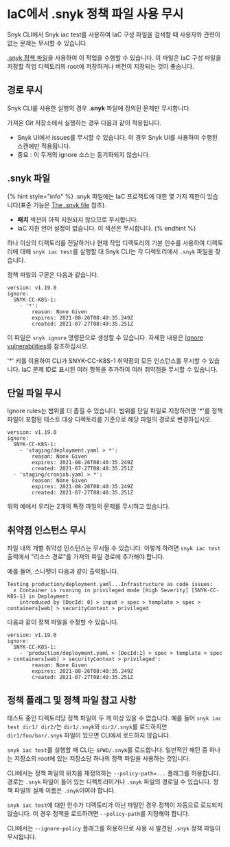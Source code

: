 # IaC에서 .snyk 정책 파일 사용 무시

Snyk CLI에서 Snyk iac test를 사용하여 IaC 구성 파일을 검색할 때 사용자와 관련이 없는 문제는 무시할 수 있습니다.

[.snyk 정책 파일](../../../features/snyk-cli/test-for-vulnerabilities/the-.snyk-file.md)을 사용하여 이 작업을 수행할 수 있습니다. 이 파일은 IaC 구성 파일을 저장할 작업 디렉토리의 root에 저장하거나 버전이 지정되는 것이 좋습니다.

## 경로 무시

Snyk CLI를 사용한 실행의 경우 **.snyk** 파일에 정의된 문제만 무시합니다.

가져온 Git 저장소에서 실행하는 경우 다음과 같이 적용됩니다.

* Snyk UI에서 issues를 무시할 수 있습니다. 이 경우 Snyk UI를 사용하여 수행된 스캔에만 적용됩니다.
* 중요 : 이 두개의 ignore 소스는 동기화되지 않습니다.

## .snyk 파일

{% hint style="info" %}
.snyk 파일에는 IaC 프로젝트에 대한 몇 가지 제한이 있습니다(표준 기능은 [The .snyk file](../../../features/snyk-cli/test-for-vulnerabilities/the-.snyk-file.md) 참조).

* **패치** 섹션이 아직 지원되지 않으므로 무시합니다.
* IaC 지원 언어 설정이 없습니다. 이 섹션은 무시합니다.
{% endhint %}

하나 이상의 디렉토리를 전달하거나 현재 작업 디렉토리의 기본 인수를 사용하여 디렉토리에 대해 `snyk iac test`를 실행할 대 Snyk CLI는 각 디렉토리에서 `.snyk` 파일을 찾습니다.

정책 파일의 구문은 다음과 같습니다.

```
version: v1.19.0
ignore:
  SNYK-CC-K8S-1:
    - '*':
        reason: None Given
        expires: 2021-08-26T08:40:35.249Z
        created: 2021-07-27T08:40:35.251Z
```

이 파일은 `snyk ignore` 명령문으로 생성할 수 있습니다. 자세한 내용은 [Ignore vulnerabilities](../../../features/snyk-cli/fix-vulnerabilities-from-the-cli/ignore-vulnerabilities-using-snyk-cli.md)를 참조하십시오.

'\*' 키를 이용하여 CLI가 SNYK-CC-K8S-1 취약점의 모든 인스턴스를 무시할 수 있습니다. IaC 문제 ID로 표시된 여러 항목을 추가하여 여러 취약점을 무시할 수 있습니다.

## 단일 파일 무시

Ignore rules는 범위를 더 좁힐 수 있습니다. 범위를 단일 파일로 지정하려면 '\*'를 정책 파일이 포함된 테스트 대상 디렉토리를 기준으로 해당 파일의 경로로 변경하십시오.

```
version: v1.19.0
ignore:
  SNYK-CC-K8S-1:
    - 'staging/deployment.yaml > *':
        reason: None Given
        expires: 2021-08-26T08:40:35.249Z
        created: 2021-07-27T08:40:35.251Z
  - 'staging/cronjob.yaml > *':
        reason: None Given
        expires: 2021-08-26T08:40:35.249Z
        created: 2021-07-27T08:40:35.251Z
```

위의 예에서 우리는 2개의 특정 파일의 문제를 무시하고 있습니다.

## 취약점 인스턴스 무시

파일 내의 개별 취약성 인스턴스는 무시될 수 있습니다. 이렇게 하려면 `snyk iac test` 출력에서 "리소스 경로"를 가져와 파일 경로에 추가해야 합니다.

예를 들어, 스니펫이 다음과 같이 출력됩니다.

```
Testing production/deployment.yaml...Infrastructure as code issues:
  ✗ Container is running in privileged mode [High Severity] [SNYK-CC-K8S-1] in Deployment
    introduced by [DocId: 0] > input > spec > template > spec > containers[web] > securityContext > privileged
```

다음과 같이 정책 파일을 수정할 수 있습니다.

```
version: v1.19.0
ignore:
  SNYK-CC-K8S-1:
    - 'production/deployment.yaml > [DocId:1] > spec > template > spec > containers[web] > securityContext > privileged':
        reason: None Given
        expires: 2021-08-26T08:40:35.249Z
        created: 2021-07-27T08:40:35.251Z
```

## 정책 플래그 및 정책 파일 참고 사항

테스트 중인 디렉토리당 정책 파일이 두 개 이상 있을 수 없습니다. 예를 들어 `snyk iac test dir1/ dir2/`는 `dir1/.snyk`와 `dir2/.snyk`를 로드하지만 `dir1/foo/bar/.snyk` 파일이 있으면 CLI에서 로드하지 않습니다.

`snyk iac test`를 실행할 때 CLI는 `$PWD/.snyk`를 로드합니다. 일반적인 패턴 중 하나는 저장소의 root에 있는 저장소당 하나의 정책 파일을 사용하는 것입니다.

CLI에서는 정책 파일의 위치를 재정의하는 `--policy-path=...` 플래그를 허용합니다. 경로는 `.snyk` 파일이 들어 있는 디렉토리이거나 `.snyk` 파일의 경로일 수 있습니다. 정책 파일의 실제 이름은 `.snyk`이여야 합니다.

`snyk iac test`에 대한 인수가 디렉토리가 아닌 파일인 경우 정책이 자동으로 로드되지 않습니다. 이 경우 정책을 로드하려면 `--policy-path`를 지정해야 합니다.

CLI에서는 `--ignore-policy` 플래그를 허용하므로 사용 시 발견된 `.snyk` 정책 파일이 무시됩니다.
